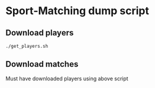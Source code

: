 # Sport-Matching dump script

## Download players
```shell
./get_players.sh
```

## Download matches
Must have downloaded players using above script
